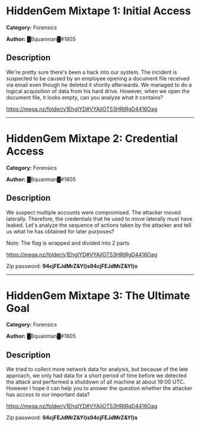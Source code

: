 # HiddenGem Mixtape 1: Initial Access
**Category:** Forensics

**Author:** █Bquanman█#1805


## Description
We're pretty sure there's been a hack into our system. The incident is suspected to be caused by an employee opening a document file received via email even though he deleted it shortly afterwards. We managed to do a logical acquisition of data from his hard drive. However, when we open the document file, it looks empty, can you analyze what it contains?

https://mega.nz/folder/y1EhgIYD#VYAjIOT53HRtRgD4416Oag


---

# HiddenGem Mixtape 2: Credential Access
**Category:** Forensics

**Author:** █Bquanman█#1805


## Description
We suspect multiple accounts were compromised. The attacker moved laterally. Therefore, the credentials that he used to move laterally must have leaked. Let's analyze the sequence of actions taken by the attacker and tell us what he has obtained for later purposes? 

Note: The flag is wrapped and divided into 2 parts

https://mega.nz/folder/y1EhgIYD#VYAjIOT53HRtRgD4416Oag

Zip password: **94cjFEJdMrZ&YI)s94cjFEJdMrZ&YI)s**

---


# HiddenGem Mixtape 3: The Ultimate Goal
**Category:** Forensics

**Author:** █Bquanman█#1805


## Description
We tried to collect more network data for analysis, but because of the late approach, we only had data for a short period of time before we detected the attack and performed a shutdown of all machine at about 19:00 UTC. However I hope it can help you to answer the question whether the attacker has access to our important data?

https://mega.nz/folder/y1EhgIYD#VYAjIOT53HRtRgD4416Oag

Zip password: **94cjFEJdMrZ&YI)s94cjFEJdMrZ&YI)s**
